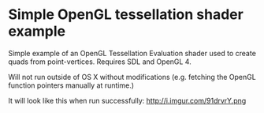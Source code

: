 # Simple OpenGL tessellation shader example

 Simple example of an OpenGL Tessellation Evaluation shader used to create quads from point-vertices. Requires SDL and OpenGL 4.
 
 Will not run outside of OS X without modifications (e.g. fetching the OpenGL function pointers manually at runtime.)
 
 It will look like this when run successfully: http://i.imgur.com/91drvrY.png
